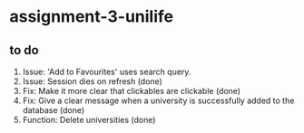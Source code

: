 # assignment-3-unilife
## to do  

1. Issue: 'Add to Favourites' uses search query.  
2. Issue: Session dies on refresh  (done)
3. Fix: Make it more clear that clickables are clickable  (done)
4. Fix: Give a clear message when a university is successfully added to the database (done)
5. Function: Delete universities (done)
